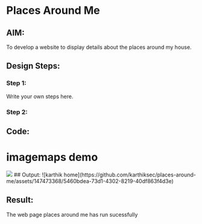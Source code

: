 # Places Around Me
## AIM:
To develop a website to display details about the places around my house.

## Design Steps:

### Step 1:
Write your own steps here.
### Step 2:

## Code:
<!DOCTYPE html>
<html>
    <head>
        <title>
            imagemaps demo
        </title>
    </head>
    <body>
        <h1> imagemaps demo </h1>
        <img src="karthik home.png" usemap="#image_map">
        <map name="image_map">
            <area alt="" title="" href="" coords="514,588,515,589" shape="rect">
            <area alt="" title="" href="" coords="222,736,223,737" shape="rect">
            <area alt="" title="" href="" coords="101,832,101,832" shape="rect">
            <area alt="" title="" href="" coords="435,795,436,796" shape="rect">
            <area alt="" title="" href="" coords="338,695,338,696" shape="rect">
        </map>
    </body>
</html>
## Output:
![karthik home](https://github.com/karthiksec/places-around-me/assets/147473368/5460bdea-73d1-4302-8219-40df863f4d3e)

## Result:
The web page places around me has run sucessfully
